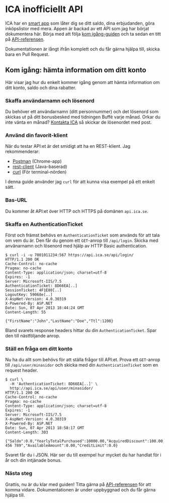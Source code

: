 # ICA inofficiellt API

ICA har en [smart app](http://www.ica.se/smarta-mattjanster/icas-appar/ica-handla/)
som låter dig se ditt saldo, dina erbjudanden, göra inköpslistor med mera. Appen
är backad av ett API som jag har börjat dokumentera här. Börja med att följa
[kom igång-guiden](https://github.com/svendahlstrand/ica-api#kom-igng-hmta-information-om-ditt-konto)
och ta sedan en titt på [API-referensen](https://github.com/svendahlstrand/ica-api/blob/master/api-referens.md).

Dokumentationen är långt ifrån komplett och du får gärna hjälpa till, skicka bara
en Pull Request.

## Kom igång: hämta information om ditt konto

Här visar jag hur du enkelt kommer igång genom att hämta information om ditt
konto, saldo och dina rabatter.

### Skaffa användarnamn och lösenord

Du behöver ett användarnamn (ditt personnummer) och det lösenord som skickas
ut på ditt bonusbesked med tidningen Buffé varje månad. Orkar du inte vänta en
månad? [Kontakta ICA](http://www.ica.se/kundtjanst/fraga-ica) så skickar de
lösenordet med post.

### Använd din favorit-klient

När du testar API:et är det smidigt att ha en REST-klient. Jag rekommenderar:

* [Postman](http://www.getpostman.com) (Chrome-app)
* [rest-client](https://code.google.com/p/rest-client) (Java-baserad)
* [curl](http://curl.haxx.se) (För terminal-nörden)

I denna guide använder jag `curl` för att kunna visa exempel på ett enkelt sätt.

### Bas-URL

Du kommer åt API:et över HTTP och HTTPS på domänen `api.ica.se`.

### Skaffa en AuthenticationTicket

Först och främst behövs en `AuthenticationTicket` som används för att tala om
vem du är. Den får du genom ett `GET`-anrop till `/api/login`. Skicka med
använarnamn och lösenord med hjälp av HTTP Basic authentication.

    $ curl -i -u 7001011234:567 https://api.ica.se/api/login/
    HTTP/1.1 200 OK
    Cache-Control: no-cache
    Pragma: no-cache
    Content-Type: application/json; charset=utf-8
    Expires: -1
    Server: Microsoft-IIS/7.5
    AuthenticationTicket: 8D66EA[..]
    SessionTicket: 4F1E80[..]
    LogoutKey: 59068e[..]
    X-AspNet-Version: 4.0.30319
    X-Powered-By: ASP.NET
    Date: Sun, 07 Apr 2013 18:44:24 GMT
    Content-Length: 55

    {"FirstName":"John","LastName":"Doe","Ttl":1200}

Bland svarets response headers hittar du din `AuthenticationTicket`. Spar den
till nästföljande anrop.

### Ställ en fråga om ditt konto

Nu ha du allt som behövs för att ställa frågor till API:et. Prova ett `GET`-anrop
till `/api/user/minasidor` och skicka med din `AuthenticationTicket` som en
request header.

    $ curl \
      -H 'AuthenticationTicket: 8D66EA[..]' \
      http://api.ica.se/api/user/minasidor/
    HTTP/1.1 200 OK
    Cache-Control: no-cache
    Pragma: no-cache
    Content-Type: application/json; charset=utf-8
    Expires: -1
    Server: Microsoft-IIS/7.5
    X-AspNet-Version: 4.0.30319
    X-Powered-By: ASP.NET
    Date: Sun, 07 Apr 2013 18:58:17 GMT
    Content-Length: 303

    {"Saldo":0.0,"YearlyTotalPurchased":10000.00,"AcquiredDiscount":100.00,"AmountSinceLastBonusCheck":0.0,"AmountLeftUntilNextBonusCheck":2000.0,"NextBonusCheckValue":0.0,"AcquiredBonus":150.00,"IcaBankUrl":"http://mobil.icabanken.se","AccountNumber":"123 456 789","AvailableAmount":0.00,"CreditLimit":0.0}

Svaret får du i JSON. Här ser du till exempel hur mycket du har handlat för i år
och din intjänade bonus.

### Nästa steg

Grattis, nu är du klar med guiden! Titta gärna på [API-referensen](https://github.com/svendahlstrand/ica-api/blob/master/api-referens.md)
för att komma vidare. Dokumentationen är under uppbyggnad och du får gärna
hjälpa till.
